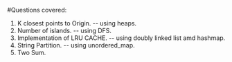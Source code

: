 #Questions covered:

1. K closest points to Origin. 	-- using heaps.
2. Number of islands.		   	-- using DFS.	
3. Implementation of LRU CACHE.	-- using doubly linked list amd hashmap. 
4. String Partition.			-- using unordered_map.
5. Two Sum.